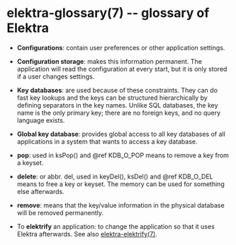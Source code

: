 elektra-glossary(7) -- glossary of Elektra
==========================================

- **Configurations**:
  contain user preferences or other application
  settings.

- **Configuration storage**:
  makes this information permanent.
  The application will read the configuration
  at every start, but it is only stored
  if a user changes settings.

- **Key databases**:
  are used because of these constraints.
  They can do fast key lookups and the keys can be structured
  hierarchically by defining separators in the key names.
  Unlike SQL databases, the key name is the only primary key; there are
  no foreign keys, and no query language exists.

- **Global key database**:
  provides global access to all key databases
  of all applications in a system that wants to access a key database.

- **pop**: used in ksPop() and @ref KDB_O_POP means to remove
  a key from a keyset.

- **delete**: or abbr. del, used in keyDel(), ksDel() and @ref KDB_O_DEL means to free a key or keyset. The memory
  can be used for something else afterwards.

- **remove**:  means that the key/value information in the physical database will be removed permanently.

- To **elektrify** an application:
  to change the application so that it uses Elektra afterwards.
  See also [elektra-elektrify(7)](elektra-elektrify.md).
